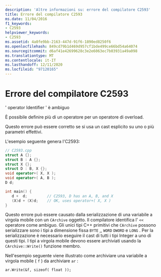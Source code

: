 ```yaml
---
description: 'Altre informazioni su: errore del compilatore C2593'
title: Errore del compilatore C2593
ms.date: 11/04/2016
f1_keywords:
- C2593
helpviewer_keywords:
- C2593
ms.assetid: 4a0fe9bb-2163-447d-91f6-1890ed8250f6
ms.openlocfilehash: 849cd79b1d469d957cf1bde499ce66bd54a64074
ms.sourcegitcommit: d6af41e42699628c3e2e6063ec7b03931a49a098
ms.translationtype: MT
ms.contentlocale: it-IT
ms.lasthandoff: 12/11/2020
ms.locfileid: "97120165"
---
```

# <a name="compiler-error-c2593"></a>Errore del compilatore C2593

' operator Identifier ' è ambiguo

È possibile definire più di un operatore per un operatore di overload.

Questo errore può essere corretto se si usa un cast esplicito su uno o più parametri effettivi.

L'esempio seguente genera l'C2593:

```cpp
// C2593.cpp
struct A {};
struct B : A {};
struct X {};
struct D : B, X {};
void operator+( X, X );
void operator+( A, B );
D d;

int main() {
   d +  d;         // C2593, D has an A, B, and X
   (X)d + (X)d;    // OK, uses operator+( X, X )
}
```

Questo errore può essere causato dalla serializzazione di una variabile a virgola mobile con un `CArchive` oggetto. Il compilatore identifica l' `<<` operatore come ambiguo. Gli unici tipi C++ primitivi che `CArchive` possono serializzare sono i tipi a dimensione fissa `BYTE` ,, `WORD` `DWORD` e `LONG` . Per la serializzazione è necessario eseguire il cast di tutti i tipi Integer a uno di questi tipi. I tipi a virgola mobile devono essere archiviati usando la `CArchive::Write()` funzione membro.

Nell'esempio seguente viene illustrato come archiviare una variabile a virgola mobile ( `f` ) da archiviare `ar` :

```
ar.Write(&f, sizeof( float ));
```
